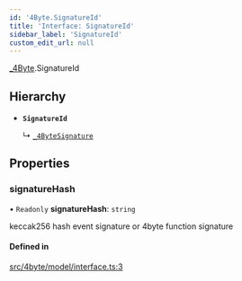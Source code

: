 ```yaml
---
id: '4Byte.SignatureId'
title: 'Interface: SignatureId'
sidebar_label: 'SignatureId'
custom_edit_url: null
---
```


[\_4Byte](../namespaces/4Byte.md).SignatureId

## Hierarchy

-   **`SignatureId`**

    ↳ [`_4ByteSignature`](4Byte._4ByteSignature.md)

## Properties

### signatureHash

• `Readonly` **signatureHash**: `string`

keccak256 hash event signature or 4byte function signature

#### Defined in

[src/4byte/model/interface.ts:3](https://github.com/leovigna/web3-redux/blob/be15552/src/4byte/model/interface.ts#L3)
